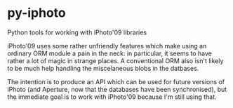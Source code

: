 py-iphoto
=========

Python tools for working with iPhoto'09 libraries

iPhoto'09 uses some rather unfriendly features which make using an ordinary ORM module a pain in the neck: in particular, it seems to have rather a lot of magic in strange places. A conventional ORM also isn't likely to be much help handling the miscelaneous blobs in the datbases.

The intention is to produce an API which can be used for future versions of iPhoto (and Aperture, now that the databases have been synchronised), but the immediate goal is to work with iPhoto'09 because I'm still using that.